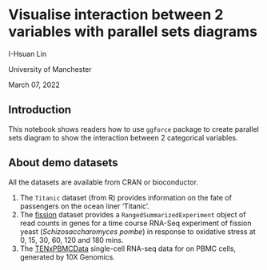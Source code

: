 # Visualise interaction between 2 variables with parallel sets diagrams
  
I-Hsuan Lin

University of Manchester

March 07, 2022

## Introduction

This notebook shows readers how to use `ggforce` package to create parallel sets diagram to show the interaction between 2 categorical variables.

## About demo datasets

All the datasets are available from CRAN or bioconductor.

1. The `Titanic` dataset (from R) provides information on the fate of passengers on the ocean liner ‘Titanic’.
2. The [fission](https://www.bioconductor.org/packages/release/data/experiment/html/fission.html) dataset provides a `RangedSummarizedExperiment` object of read counts in genes for a time course RNA-Seq  experiment of fission yeast (*Schizosaccharomyces pombe*) in response to oxidative stress at 0, 15, 30, 60, 120 and 180 mins.
3. The [TENxPBMCData](https://bioconductor.org/packages/release/data/experiment/html/TENxPBMCData.html) single-cell RNA-seq data for on PBMC cells, generated by 10X Genomics.

